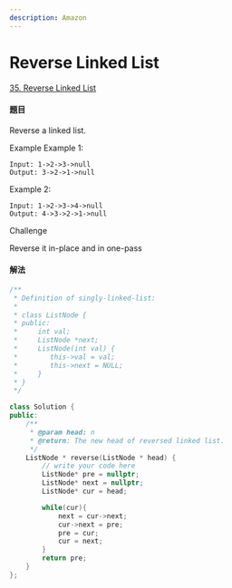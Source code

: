 ```yaml
---
description: Amazon
---
```


# Reverse Linked List

[35. Reverse Linked List](https://www.lintcode.com/problem/reverse-linked-list/?_from=ladder&&fromId=15)

#### 題目

Reverse a linked list.

Example Example 1:

```text
Input: 1->2->3->null
Output: 3->2->1->null
```

Example 2:

```text
Input: 1->2->3->4->null
Output: 4->3->2->1->null
```

Challenge

Reverse it in-place and in one-pass

#### 解法

```cpp
/**
 * Definition of singly-linked-list:
 *
 * class ListNode {
 * public:
 *     int val;
 *     ListNode *next;
 *     ListNode(int val) {
 *        this->val = val;
 *        this->next = NULL;
 *     }
 * }
 */

class Solution {
public:
    /**
     * @param head: n
     * @return: The new head of reversed linked list.
     */
    ListNode * reverse(ListNode * head) {
        // write your code here
        ListNode* pre = nullptr;
        ListNode* next = nullptr;
        ListNode* cur = head;

        while(cur){
            next = cur->next;
            cur->next = pre;
            pre = cur;
            cur = next;
        }
        return pre;
    }
};
```

